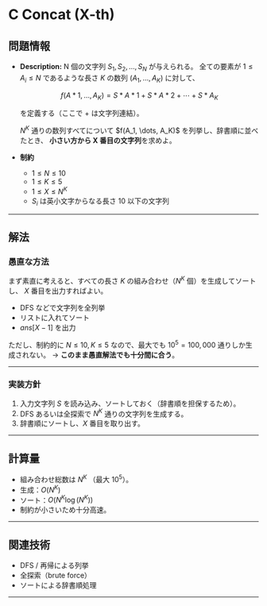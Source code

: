 # C Concat (X-th)

## 問題情報

- **Description:**
  N 個の文字列 $S_1, S_2, \dots, S_N$ が与えられる。
  全ての要素が $1 \leq A_i \leq N$ であるような長さ $K$ の数列 $(A_1, \dots, A_K)$ に対して、

  ```math
  f(A*1, \dots, A_K) = S*{A*1} + S*{A*2} + \cdots + S*{A_K}
  ```

  を定義する（ここで + は文字列連結）。

  $N^K$ 通りの数列すべてについて \$f(A_1, \dots, A_K)\$ を列挙し、辞書順に並べたとき、
  **小さい方から X 番目の文字列**を求めよ。

- **制約**

  - $1 \leq N \leq 10$
  - $1 \leq K \leq 5$
  - $1 \leq X \leq N^K$
  - $S_i$ は英小文字からなる長さ 10 以下の文字列

---

## 解法

### 愚直な方法

まず素直に考えると、すべての長さ $K$ の組み合わせ（$N^K$ 個）を生成してソートし、
$X$ 番目を出力すればよい。

- DFS などで文字列を全列挙
- リストに入れてソート
- $ans[X-1]$ を出力

ただし、制約的に $N \leq 10, K \leq 5$ なので、最大でも $10^5 = 100,000$ 通りしか生成されない。
→ **このまま愚直解法でも十分間に合う**。

---

### 実装方針

1. 入力文字列 $S$ を読み込み、ソートしておく（辞書順を担保するため）。
2. DFS あるいは全探索で $N^K$ 通りの文字列を生成する。
3. 辞書順にソートし、$X$ 番目を取り出す。

---

## 計算量

- 組み合わせ総数は $N^K$ （最大 $10^5$）。
- 生成：$O(N^K)$
- ソート：$O(N^K \log(N^K))$
- 制約が小さいため十分高速。

---

## 関連技術

- DFS / 再帰による列挙
- 全探索（brute force）
- ソートによる辞書順処理

---
